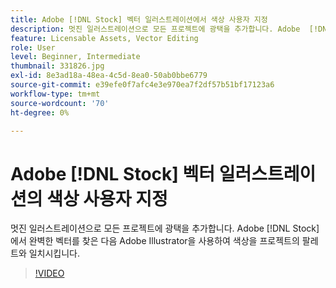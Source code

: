 ```yaml
---
title: Adobe [!DNL Stock] 벡터 일러스트레이션에서 색상 사용자 지정
description: 멋진 일러스트레이션으로 모든 프로젝트에 광택을 추가합니다. Adobe  [!DNL Stock]에서 완벽한 벡터를 찾은 다음 Adobe Illustrator을 사용하여 색상을 프로젝트 팔레트와 일치시킵니다.
feature: Licensable Assets, Vector Editing
role: User
level: Beginner, Intermediate
thumbnail: 331826.jpg
exl-id: 8e3ad18a-48ea-4c5d-8ea0-50ab0bbe6779
source-git-commit: e39efe0f7afc4e3e970ea7f2df57b51bf17123a6
workflow-type: tm+mt
source-wordcount: '70'
ht-degree: 0%

---
```


# Adobe [!DNL Stock] 벡터 일러스트레이션의 색상 사용자 지정

멋진 일러스트레이션으로 모든 프로젝트에 광택을 추가합니다. Adobe [!DNL Stock]에서 완벽한 벡터를 찾은 다음 Adobe Illustrator을 사용하여 색상을 프로젝트의 팔레트와 일치시킵니다.

>[!VIDEO](https://video.tv.adobe.com/v/331826?hidetitle=true)
